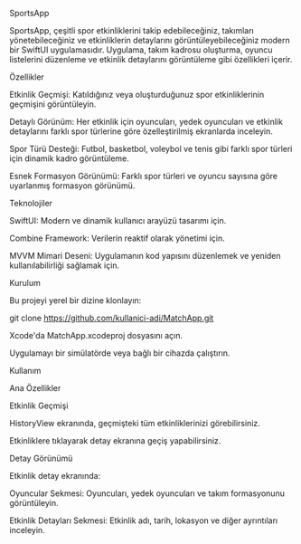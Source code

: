 SportsApp

SportsApp, çeşitli spor etkinliklerini takip edebileceğiniz, takımları yönetebileceğiniz ve etkinliklerin detaylarını görüntüleyebileceğiniz modern bir SwiftUI uygulamasıdır. Uygulama, takım kadrosu oluşturma, oyuncu listelerini düzenleme ve etkinlik detaylarını görüntüleme gibi özellikleri içerir.

Özellikler

Etkinlik Geçmişi: Katıldığınız veya oluşturduğunuz spor etkinliklerinin geçmişini görüntüleyin.

Detaylı Görünüm: Her etkinlik için oyuncuları, yedek oyuncuları ve etkinlik detaylarını farklı spor türlerine göre özelleştirilmiş ekranlarda inceleyin.

Spor Türü Desteği: Futbol, basketbol, voleybol ve tenis gibi farklı spor türleri için dinamik kadro görüntüleme.

Esnek Formasyon Görünümü: Farklı spor türleri ve oyuncu sayısına göre uyarlanmış formasyon görünümü.

Teknolojiler

SwiftUI: Modern ve dinamik kullanıcı arayüzü tasarımı için.

Combine Framework: Verilerin reaktif olarak yönetimi için.

MVVM Mimari Deseni: Uygulamanın kod yapısını düzenlemek ve yeniden kullanılabilirliği sağlamak için.

Kurulum

Bu projeyi yerel bir dizine klonlayın:

git clone https://github.com/kullanici-adi/MatchApp.git

Xcode'da MatchApp.xcodeproj dosyasını açın.

Uygulamayı bir simülatörde veya bağlı bir cihazda çalıştırın.

Kullanım

Ana Özellikler

Etkinlik Geçmişi

HistoryView ekranında, geçmişteki tüm etkinliklerinizi görebilirsiniz.

Etkinliklere tıklayarak detay ekranına geçiş yapabilirsiniz.

Detay Görünümü

Etkinlik detay ekranında:

Oyuncular Sekmesi: Oyuncuları, yedek oyuncuları ve takım formasyonunu görüntüleyin.

Etkinlik Detayları Sekmesi: Etkinlik adı, tarih, lokasyon ve diğer ayrıntıları inceleyin.
